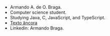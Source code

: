 - Armando A. de O. Braga. 
- Computer science student.
- Studying Java, C, JavaScript, and TypeScript.
- [Texto âncora](https://www.instagram.com/seu_nome_de_usuario/)
- Linkedin: Armando Braga.
  
<!---
Bragarmando25/Bragarmando25 is a ✨ special ✨ repository because its `README.md` (this file) appears on your GitHub profile.
You can click the Preview link to take a look at your changes.
--->
